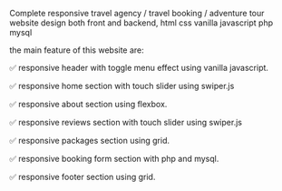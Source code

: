 Complete responsive travel agency / travel booking / adventure tour website design both front and backend, html css vanilla javascript php mysql 

the main feature of this website are:

✅ responsive header with toggle menu effect using vanilla javascript.

✅ responsive home section with touch slider using swiper.js

✅ responsive about section using flexbox.

✅ responsive reviews section  with touch slider using swiper.js

✅ responsive packages section using grid.

✅ responsive booking form section with php and mysql.

✅ responsive footer section using grid.


